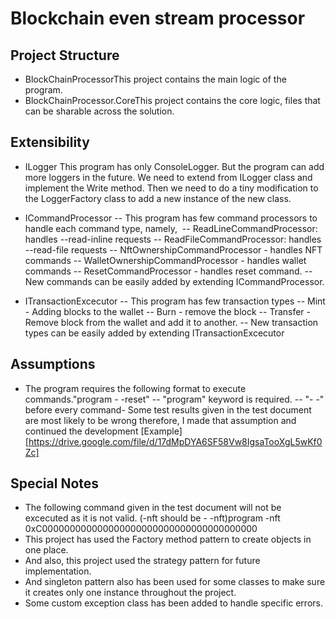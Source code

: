 # Blockchain even stream processor
## Project Structure
- BlockChainProcessorThis project contains the main logic of the program.
- BlockChainProcessor.CoreThis project contains the core logic, files that can be sharable across the solution.
## Extensibility
- ILogger
This program has only ConsoleLogger. But the program can add more loggers in the future. We need to extend from ILogger class and implement the Write method. Then we need to do a tiny modification to the LoggerFactory class to add a new instance of the new class.

- ICommandProcessor
-- This program has few command processors to handle each command type, namely, 
-- ReadLineCommandProcessor: handles --read-inline requests
-- ReadFileCommandProcessor: handles --read-file requests
-- NftOwnershipCommandProcessor - handles NFT commands
-- WalletOwnershipCommandProcessor - handles wallet commands
-- ResetCommandProcessor - handles reset command.
-- New commands can be easily added by extending ICommandProcessor.

- ITransactionExcecutor
-- This program has few transaction types
-- Mint - Adding blocks to the wallet
-- Burn - remove the block
-- Transfer - Remove block from the wallet and add it to another.
-- New transaction types can be easily added by extending ITransactionExcecutor

## Assumptions
- The program requires the following format to execute commands."program - -reset"
-- "program" keyword is required.
-- "- -" before every command- Some test results given in the test document are most likely to be wrong therefore, I made that assumption and continued the development
[Example][https://drive.google.com/file/d/17dMpDYA6SF58Vw8IgsaTooXgL5wKf0Zc]
## Special Notes
- The following command given in the test document will not be excecuted as it is not valid. (-nft should be - -nft)program -nft 0xC000000000000000000000000000000000000000
- This project has used the Factory method pattern to create objects in one place.
- And also, this project used the strategy pattern for future implementation.
- And singleton pattern also has been used for some classes to make sure it creates only one instance throughout the project.
- Some custom exception class has been added to handle specific errors.
